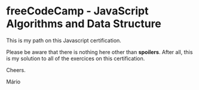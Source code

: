 # freeCodeCamp - JavaScript Algorithms and Data Structure

This is my path on this Javascript certification.

Please be aware that there is nothing here other than **spoilers**. After all, this is my solution to all of the exercices on this certification.

Cheers.

Mário
